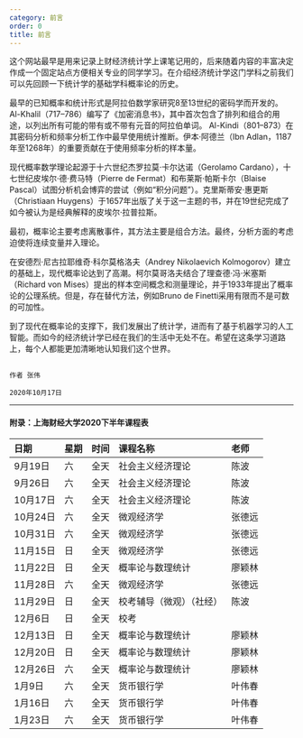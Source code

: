 ```yaml
---
category: 前言
order: 0
title: 前言
---
```


这个网站最早是用来记录上财经济统计学上课笔记用的，后来随着内容的丰富决定作成一个固定站点方便相关专业的同学学习。在介绍经济统计学这门学科之前我们可以先回顾一下统计学的基础学科概率论的历史。

最早的已知概率和统计形式是阿拉伯数学家研究8至13世纪的密码学而开发的。 Al-Khalil（717–786）编写了《加密消息书》，其中首次包含了排列和组合的用途，以列出所有可能的带有或不带有元音的阿拉伯单词。 Al-Kindi（801–873）在其密码分析和频率分析工作中最早使用统计推断。伊本·阿德兰（Ibn Adlan，1187年至1268年）的重要贡献在于使用频率分析的样本量。

现代概率数学理论起源于十六世纪杰罗拉莫·卡尔达诺（Gerolamo Cardano），十七世纪皮埃尔·德·费马特（Pierre de Fermat）和布莱斯·帕斯卡尔（Blaise Pascal）试图分析机会博弈的尝试（例如“积分问题”）。克里斯蒂安·惠更斯（Christiaan Huygens）于1657年出版了关于这一主题的书，并在19世纪完成了如今被认为是经典解释的皮埃尔·拉普拉斯。

最初，概率论主要考虑离散事件，其方法主要是组合方法。最终，分析方面的考虑迫使将连续变量并入理论。

在安德烈·尼古拉耶维奇·科尔莫格洛夫（Andrey Nikolaevich Kolmogorov）建立的基础上，现代概率论达到了高潮。柯尔莫哥洛夫结合了理查德·冯·米塞斯（Richard von Mises）提出的样本空间概念和测量理论，并于1933年提出了概率论的公理系统。但是，存在替代方法，例如Br​​uno de Finetti采用有限而不是可数的可加性。

到了现代在概率论的支撑下，我们发展出了统计学，进而有了基于机器学习的人工智能。而如今的经济统计学已经在我们的生活中无处不在。希望在这条学习道路上，每个人都能更加清晰地认知我们这个世界。


                                                                                  作者 张伟
                                                                                  2020年10月17日
----

#### 附录：上海财经大学2020下半年课程表

| 日期     | 星期 | 时间 | 课程名称                 | 老师   |
| :------- | :--- | :--- | :----------------------- | :----- |
| 9月19日  | 六   | 全天 | 社会主义经济理论         | 陈波   |
| 9月26日  | 六   | 全天 | 社会主义经济理论         | 陈波   |
| 10月17日 | 六   | 全天 | 社会主义经济理论         | 陈波   |
| 10月24日 | 六   | 全天 | 微观经济学               | 张德远 |
| 10月31日 | 六   | 全天 | 微观经济学               | 张德远 |
| 11月15日 | 日   | 全天 | 微观经济学               | 张德远 |
| 11月22日 | 日   | 全天 | 概率论与数理统计         | 廖颖林 |
| 11月28日 | 六   | 全天 | 微观经济学               | 张德远 |
| 11月29日 | 日   | 全天 | 校考辅导（微观）（社经） | 陈波   |
| 12月6日  | 日   | 全天 | 校考                     |        |
| 12月13日 | 日   | 全天 | 概率论与数理统计         | 廖颖林 |
| 12月20日 | 日   | 全天 | 概率论与数理统计         | 廖颖林 |
| 12月26日 | 六   | 全天 | 概率论与数理统计         | 廖颖林 |
| 1月9日   | 六   | 全天 | 货币银行学               | 叶伟春 |
| 1月16日  | 六   | 全天 | 货币银行学               | 叶伟春 |
| 1月23日  | 六   | 全天 | 货币银行学               | 叶伟春 |
